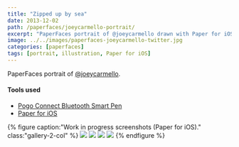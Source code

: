 ```yaml
---
title: "Zipped up by sea"
date: 2013-12-02
path: /paperfaces/joeycarmello-portrait/
excerpt: "PaperFaces portrait of @joeycarmello drawn with Paper for iOS on an iPad."
image: ../../images/paperfaces-joeycarmello-twitter.jpg
categories: [paperfaces]
tags: [portrait, illustration, Paper for iOS]
---
```


PaperFaces portrait of [@joeycarmello](https://twitter.com/joeycarmello).

#### Tools used

- [Pogo Connect Bluetooth Smart Pen](https://www.amazon.com/gp/product/B009K448L4/ref=as_li_ss_tl?ie=UTF8&camp=1789&creative=390957&creativeASIN=B009K448L4&linkCode=as2&tag=mademist-20)
- [Paper for iOS](https://paper.bywetransfer.com/)

{% figure caption:"Work in progress screenshots (Paper for iOS)." class:"gallery-2-col" %}
[![](../../images/paperfaces-joeycarmello-process-1-600.jpg)](../../images/paperfaces-joeycarmello-process-1-lg.jpg)
[![](../../images/paperfaces-joeycarmello-process-2-600.jpg)](../../images/paperfaces-joeycarmello-process-2-lg.jpg)
[![](../../images/paperfaces-joeycarmello-process-3-600.jpg)](../../images/paperfaces-joeycarmello-process-3-lg.jpg)
[![](../../images/paperfaces-joeycarmello-process-4-600.jpg)](../../images/paperfaces-joeycarmello-process-4-lg.jpg)
{% endfigure %}
